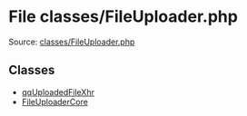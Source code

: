File classes/FileUploader.php
=========

Source: [classes/FileUploader.php](https://github.com/PrestaShop/PrestaShop/blob/1.5.0.1/classes/FileUploader.php)


Classes
-------

* [qqUploadedFileXhr](class.qqUploadedFileXhr.md)
* [FileUploaderCore](class.FileUploaderCore.md)

